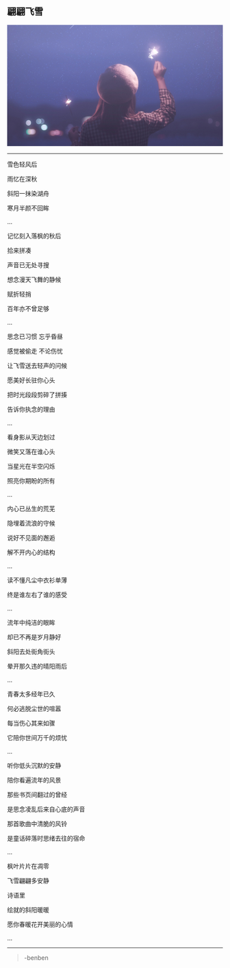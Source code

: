 翩翩飞雪
---
![](/assets/354331-106.jpg)

---
雪色轻风后

雨忆在深秋

斜阳一抹染湖舟

寒月半颜不回眸

...

记忆刻入落枫的秋后

拾来拼凑

声音已无处寻搜

想念漫天飞舞的静候

赋折轻捎

百年亦不曾足够

...

思念已习惯 忘乎昏昼

感觉被偷走 不论伤忧

让飞雪送去轻声的问候

愿美好长驻你心头

把时光段段剪碎了拼揍

告诉你执念的理由

...

看身影从天边划过

微笑又落在谁心头

当星光在半空闪烁

照亮你期盼的所有

...

内心已丛生的荒芜

隐埋着流浪的守候

说好不见面的邂逅

解不开内心的结构

...

读不懂凡尘中衣衫单薄

终是谁左右了谁的感受

...

流年中纯洁的眼眸

却已不再是岁月静好

斜阳去处街角街头

晕开那久违的晴阳雨后

...

青春太多经年已久

何必逃脱尘世的喧嚣

每当伤心其来如骤

它陪你世间万千的烦忧

...

听你低头沉默的安静

陪你看遍流年的风景

那些书页间翻过的曾经

是思念凌乱后来自心底的声音

那首歌曲中清脆的风铃

是童话碎落时思绪去往的宿命

...

枫叶片片在凋零

飞雪翩翩多安静

诗语里

绘就的斜阳暖暖

愿你春暖花开美丽的心情

...

---

>-benben